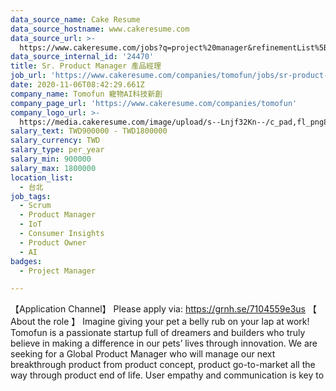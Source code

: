 ```yaml
---
data_source_name: Cake Resume
data_source_hostname: www.cakeresume.com
data_source_url: >-
  https://www.cakeresume.com/jobs?q=project%20manager&refinementList%5Blang_name%5D%5B0%5D=English&refinementList%5Bsalary_type%5D=per_year&range%5Bsalary_range%5D%5Bmin%5D=1000000&page=2
data_source_internal_id: '24470'
title: Sr. Product Manager 產品經理
job_url: 'https://www.cakeresume.com/companies/tomofun/jobs/sr-product-manager-3a6718'
date: 2020-11-06T08:42:29.661Z
company_name: Tomofun 寵物AI科技新創
company_page_url: 'https://www.cakeresume.com/companies/tomofun'
company_logo_url: >-
  https://media.cakeresume.com/image/upload/s--Lnjf32Kn--/c_pad,fl_png8,h_200,w_200/v1594890273/ztfrcn5jli33qaw9bpsz.png
salary_text: TWD900000 - TWD1800000
salary_currency: TWD
salary_type: per_year
salary_min: 900000
salary_max: 1800000
location_list:
  - 台北
job_tags:
  - Scrum
  - Product Manager
  - IoT
  - Consumer Insights
  - Product Owner
  - AI
badges:
  - Project Manager

---
```


【Application Channel】 Please apply via: https://grnh.se/7104559e3us 【 About the role 】 Imagine giving your pet a belly rub on your lap at work! Tomofun is a passionate startup full of dreamers and builders who truly believe in making a difference in our pets’ lives through innovation. We are seeking for a Global Product Manager who will manage our next breakthrough product from product concept, product go-to-market all the way through product end of life. User empathy and communication is key to